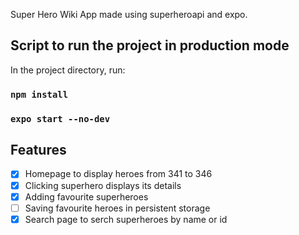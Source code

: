 Super Hero Wiki App made using superheroapi and expo.

## Script to run the project in production mode

In the project directory, run:

### `npm install`

### `expo start --no-dev`

## Features

- [x] Homepage to display heroes from 341 to 346
- [x] Clicking superhero displays its details
- [x] Adding favourite superheroes
- [ ] Saving favourite heroes in persistent storage
- [x] Search page to serch superheroes by name or id

